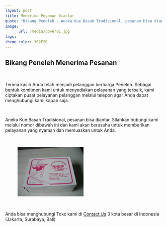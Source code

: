 ```yaml
---
layout: post
title: Menerima Pesanan Diantar
quote: "Bikang Peneleh - Aneka Kue Basah Tradisional, pesanan bisa diantar. Silahkan hubungi kami melalui nomor dibawah ini dan kami akan berusaha untuk memberikan pelayanan yang nyaman dan memuaskan untuk Anda ..."
image: 
      url: /media/cover01.jpg
tags: 
theme_color: 302F2D
---
```


## Bikang Peneleh Menerima Pesanan

<br>

Terima kasih Anda telah menjadi pelanggan berharga Peneleh. 
Sebagai bentuk komitmen kami untuk menyediakan pelayanan yang terbaik, kami ciptakan pusat pelayanan pelanggan melalui telepon agar Anda dapat menghubungi kami kapan saja.

<br>

Aneka Kue Basah Tradisional, pesanan bisa diantar. Silahkan hubungi kami melalui nomor dibawah ini dan kami akan berusaha untuk memberikan pelayanan yang nyaman dan memuaskan untuk Anda.

<br>

<figure>
	<a href="/media/box_peneleh.jpg" data-lightbox="box_peneleh" data-title="Box Peneleh">
		<img src="/media/box_peneleh.jpg" width="50%" />
	</a>
</figure>

<br>

Anda bisa menghubungi Toko kami di [Contact Us](/contactus) 3 kota besar di Indonesia (Jakarta, Surabaya, Bali)